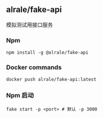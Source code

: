 ## alrale/fake-api

模拟测试用接口服务

### Npm

```shell
npm install -g @alrale/fake-api
```

### Docker commands

```shell
docker push alrale/fake-api:latest
```

### Npm 启动

```shell
fake start -p <port> # 默认 -p 3000
```
